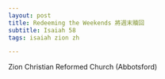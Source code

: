 ```yaml
---
layout: post
title: Redeeming the Weekends 將週末贖回
subtitle: Isaiah 58
tags: isaiah zion zh

---
```

Zion Christian Reformed Church (Abbotsford)
